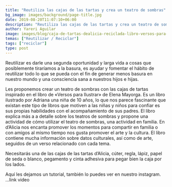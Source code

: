 ```yaml
---
title: "Reutiliza las cajas de las tartas y crea un teatro de sombras"
bg_image: images/background/page-title.jpg
date: 2019-08-20T11:07:10+06:00
description: "Reutiliza las cajas de las tartas y crea un teatro de sombras"
author: Yareri Aguilar
image: images/blog/caja-de-tartas-dealicia-reciclada-libro-versos-para-ilustrar-elena-mayorga.jpeg
temas: ["Reutilizar / Reciclar"]
tags: ["reciclar"]
type: post
---
```

Reutilizar es darle una segunda oportunidad y larga vida a cosas que posiblemente tiraríamos a la basura, es ayudar y fomentar el hábito de reutilizar todo lo que se pueda con el fin de generar menos basura en nuestro mundo y una consciencia sana a nuestros hijos e hijas.

Les proponemos crear un teatro de sombras con las cajas de tartas inspirado en el libro de «Versos para Ilustrar» de Elena Mayorga. Es un libro ilustrado por Adriana una niña de 10 años, lo que nos parece fascinante que existan este tipo de libros que motiven a las niñas y niños para confiar es sus propias habilidades con el acompañamiento de sus padres. El libro explica más a a detalle sobre los teatros de sombras y propone una actividad de cómo utilizar el teatro de sombras, una actividad en familia. En d’Alicia nos encanta promover los momentos para compartir en familia o con amigos al mismo tiempo nos gusta promover el arte y la cultura. El libro contiene mucha información sobre datos culturales, así como de arte, seguidos de un verso relacionado con cada tema.

Necesitarás una de las cajas de las tartas d’Alicia, cúter, regla, lápiz, papel de seda o blanco, pegamento y cinta adhesiva para pegar bien la caja por los  lados.

Aquí les dejamos un tutorial, también lo puedes ver en nuestro instagram.
...link video
